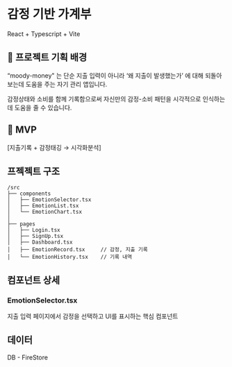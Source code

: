 # 감정 기반 가계부

React + Typescript + Vite

## 📌 프로젝트 기획 배경

“moody-money" 는 단순 지출 입력이 아니라 ‘왜 지출이 발생했는가’ 에 대해 되돌아보는데 도움을 주는 자기 관리 앱입니다.

감정상태와 소비를 함께 기록함으로써 자신만의 감정-소비 패턴을 시각적으로 인식하는데 도움을 줄 수 있습니다.

## 📌 MVP

[지출기록 + 감정태깅 → 시각화분석]

## 프젝젝트 구조

```
/src
├── components
│   ├── EmotionSelector.tsx
│   ├── EmotionList.tsx
│   └── EmotionChart.tsx
│
├── pages
│   ├── Login.tsx
│   ├── SignUp.tsx
│   ├── Dashboard.tsx
│   ├── EmotionRecord.tsx     // 감정, 지출 기록
│   └── EmotionHistory.tsx    // 기록 내역
```

## 컴포넌트 상세

### EmotionSelector.tsx

지출 입력 페이지에서 감정을 선택하고 UI를 표시하는 핵심 컴포넌트

## 데이터

DB - FireStore
